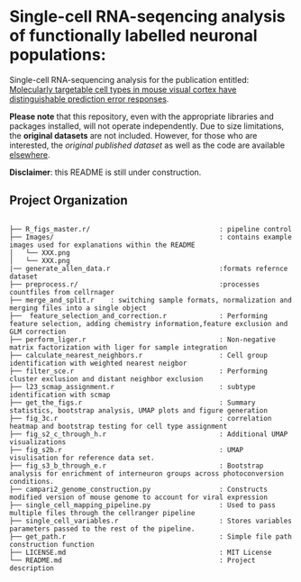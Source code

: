 # Single-cell RNA-seqencing analysis of functionally labelled neuronal populations:

Single-cell RNA-sequencing analysis for the publication entitled: [Molecularly targetable cell types in mouse visual cortex have distinguishable prediction error responses](https://www.cell.com/neuron/pdf/S0896-6273(23)00626-8.pdf).



**Please note** that this repository, even with the appropriate libraries and packages installed, will not operate independently. Due to size limitations, the **original datasets** are not included. However, for those who are interested, the *original published dataset* as well as the code are available [elsewhere](https://doi.org/10.5281/zenodo.8229544).

**Disclaimer**: this README is still under construction.


## Project Organization
```

├── R_figs_master.r/                                : pipeline control
├── Images/                                         : contains example images used for explanations within the README
│   └── XXX.png
│   └── XXX.png
|── generate_allen_data.r                           :formats refernce dataset
├── preprocess.r/                                   :processes countfiles from cellrnager
├── merge_and_split.r    : switching sample formats, normalization and merging files into a single object
├──  feature_selection_and_correction.r             : Performing feature selection, adding chemistry information,feature exclusion and GLM correction
├── perform_liger.r                                 : Non-negative matrix factorization with liger for sample integration
├── calculate_nearest_neighbors.r                   : Cell group identification with weighted nearest neigbor
├── filter_sce.r                                    : Performing cluster exclusion and distant neighbor exclusion 
├── l23_scmap_assignment.r                          : subtype identification with scmap
├── get_the_figs.r                                  : Summary statistics, bootstrap analysis, UMAP plots and figure generation
├── fig_3c.r                                        : correlation heatmap and bootstrap testing for cell type assignment
├── fig_s2_c_through_h.r                            : Additional UMAP visualizations
├── fig_s2b.r                                       : UMAP visulisation for reference data set.
├── fig_s3_b_through_e.r                            : Bootstrap analysis for enrichment of interneuron groups across photoconversion conditions.
├── campari2_genome_construction.py                 : Constructs modified version of mouse genome to account for viral expression
├── single_cell_mapping_pipeline.py                 : Used to pass multiple files through the cellranger pipeline
├── single_cell_variables.r                         : Stores variables parameters passed to the rest of the pipeline.
├── get_path.r                                      : Simple file path construction function
├── LICENSE.md                                      : MIT License
└── README.md                                       : Project description

```

